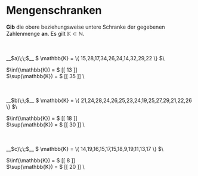 <!--
version:  0.0.1

language: de

@style
main > *:not(:last-child) {
  margin-bottom: 3rem;
}

input {
    text-align: center;
}

.flex-container {
    display: flex;
    flex-wrap: wrap;
    align-items: stretch;
    gap: 20px;
}

.flex-child {
    flex: 1;
    min-width: 350px;
    margin-right: 20px;
}

@media (max-width: 400px) {
    .flex-child {
        flex: 100%;
        margin-right: 0;
    }
}
@end

formula: \carry   \textcolor{red}{\scriptsize #1}
formula: \digit   \rlap{\carry{#1}}\phantom{#2}#2
formula: \permil  \text{‰}

import: https://raw.githubusercontent.com/LiaTemplates/Tikz-Jax/main/README.md

script: https://cdn.jsdelivr.net/gh/LiaTemplates/Tikz-Jax@main/dist/index.js


tags: Mengen, sehr leicht, sehr niedrig, Angeben

comment: Was ist die obere beziehungsweise untere Schranke der gegebenen Zahlenmenge?

author: Martin Lommatzsch

-->




# Mengenschranken

**Gib** die obere beziehungsweise untere Schranke der gegebenen Zahlenmenge **an**. Es gilt $\mathbb{K} \subset \mathbb{N}$.

<br>

<br>
__$a)\;\;$__ $ \mathbb{K} = \{ 15,28,17,34,26,24,14,32,29,22 \} $\

$\inf(\mathbb{K}) = $ [[ 13 ]] \
$\sup(\mathbb{K}) = $ [[ 35 ]] \

<br>
<br>
__$b)\;\;$__ $ \mathbb{K} = \{ 21,24,28,24,26,25,23,24,19,25,27,29,21,22,26 \} $\

$\inf(\mathbb{K}) = $ [[ 18 ]] \
$\sup(\mathbb{K}) = $ [[ 30 ]] \

<br>
<br>
__$c)\;\;$__ $ \mathbb{K} = \{ 14,19,16,15,17,15,18,9,19,11,13,17 \} $\

$\inf(\mathbb{K}) = $ [[  8 ]] \
$\sup(\mathbb{K}) = $ [[ 20 ]] \

<br>
<br>
<br>
<br>

